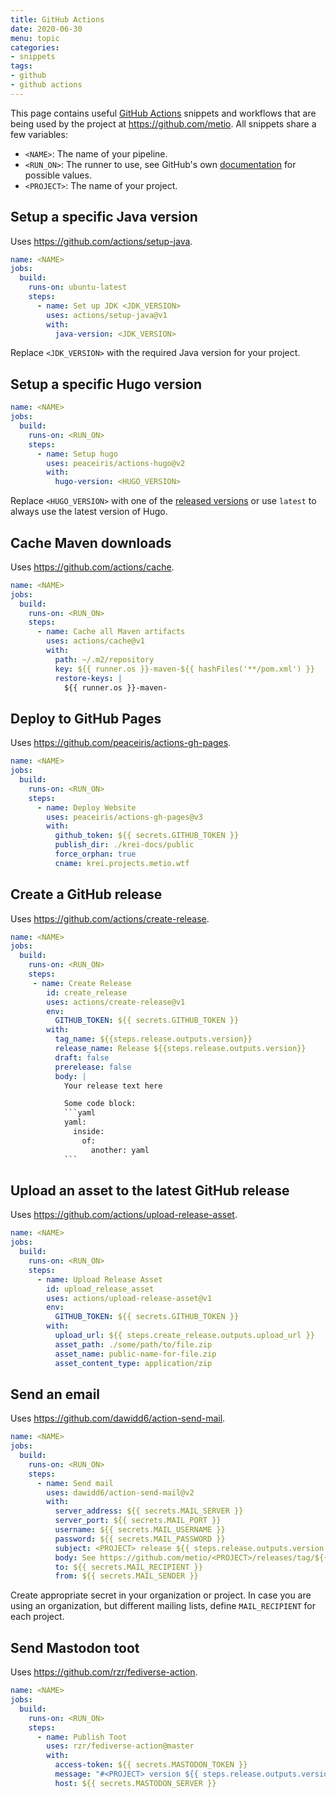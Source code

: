 ```yaml
---
title: GitHub Actions
date: 2020-06-30
menu: topic
categories:
- snippets
tags:
- github
- github actions
---
```


This page contains useful [GitHub Actions](https://github.com/features/actions) snippets and workflows that are being used by the project at https://github.com/metio. All snippets share a few variables:

- `<NAME>`: The name of your pipeline.
- `<RUN_ON>`: The runner to use, see GitHub's own [documentation](https://help.github.com/en/actions/reference/workflow-syntax-for-github-actions#jobsjob_idruns-on) for possible values.
- `<PROJECT>`: The name of your project.

## Setup a specific Java version

Uses https://github.com/actions/setup-java.

```yaml
name: <NAME>
jobs:
  build:
    runs-on: ubuntu-latest
    steps:
      - name: Set up JDK <JDK_VERSION>
        uses: actions/setup-java@v1
        with:
          java-version: <JDK_VERSION>
```

Replace `<JDK_VERSION>` with the required Java version for your project.

## Setup a specific Hugo version

```yaml
name: <NAME>
jobs:
  build:
    runs-on: <RUN_ON>
    steps:
      - name: Setup hugo
        uses: peaceiris/actions-hugo@v2
        with:
          hugo-version: <HUGO_VERSION>
```

Replace `<HUGO_VERSION>` with one of the [released versions](https://github.com/gohugoio/hugo/releases) or use `latest` to always use the latest version of Hugo.

## Cache Maven downloads

Uses https://github.com/actions/cache.

```yaml
name: <NAME>
jobs:
  build:
    runs-on: <RUN_ON>
    steps:
      - name: Cache all Maven artifacts
        uses: actions/cache@v1
        with:
          path: ~/.m2/repository
          key: ${{ runner.os }}-maven-${{ hashFiles('**/pom.xml') }}
          restore-keys: |
            ${{ runner.os }}-maven-
```

## Deploy to GitHub Pages

Uses https://github.com/peaceiris/actions-gh-pages.

```yaml
name: <NAME>
jobs:
  build:
    runs-on: <RUN_ON>
    steps:
      - name: Deploy Website
        uses: peaceiris/actions-gh-pages@v3
        with:
          github_token: ${{ secrets.GITHUB_TOKEN }}
          publish_dir: ./krei-docs/public
          force_orphan: true
          cname: krei.projects.metio.wtf
```

## Create a GitHub release

Uses https://github.com/actions/create-release.

```yaml
name: <NAME>
jobs:
  build:
    runs-on: <RUN_ON>
    steps:
     - name: Create Release
        id: create_release
        uses: actions/create-release@v1
        env:
          GITHUB_TOKEN: ${{ secrets.GITHUB_TOKEN }}
        with:
          tag_name: ${{steps.release.outputs.version}}
          release_name: Release ${{steps.release.outputs.version}}
          draft: false
          prerelease: false
          body: |
            Your release text here

            Some code block:
            ```yaml
            yaml:
              inside:
                of:
                  another: yaml
            ```
```

## Upload an asset to the latest GitHub release

Uses https://github.com/actions/upload-release-asset.

```yaml
name: <NAME>
jobs:
  build:
    runs-on: <RUN_ON>
    steps:
      - name: Upload Release Asset
        id: upload_release_asset
        uses: actions/upload-release-asset@v1
        env:
          GITHUB_TOKEN: ${{ secrets.GITHUB_TOKEN }}
        with:
          upload_url: ${{ steps.create_release.outputs.upload_url }}
          asset_path: ./some/path/to/file.zip
          asset_name: public-name-for-file.zip
          asset_content_type: application/zip
```

## Send an email

Uses https://github.com/dawidd6/action-send-mail.

```yaml
name: <NAME>
jobs:
  build:
    runs-on: <RUN_ON>
    steps:
      - name: Send mail
        uses: dawidd6/action-send-mail@v2
        with:
          server_address: ${{ secrets.MAIL_SERVER }}
          server_port: ${{ secrets.MAIL_PORT }}
          username: ${{ secrets.MAIL_USERNAME }}
          password: ${{ secrets.MAIL_PASSWORD }}
          subject: <PROJECT> release ${{ steps.release.outputs.version }}
          body: See https://github.com/metio/<PROJECT>/releases/tag/${{ steps.release.outputs.version }} for details.
          to: ${{ secrets.MAIL_RECIPIENT }}
          from: ${{ secrets.MAIL_SENDER }}
```

Create appropriate secret in your organization or project. In case you are using an organization, but different mailing lists, define `MAIL_RECIPIENT` for each project.

## Send Mastodon toot

Uses https://github.com/rzr/fediverse-action.

```yaml
name: <NAME>
jobs:
  build:
    runs-on: <RUN_ON>
    steps:
      - name: Publish Toot
        uses: rzr/fediverse-action@master
        with:
          access-token: ${{ secrets.MASTODON_TOKEN }}
          message: "#<PROJECT> version ${{ steps.release.outputs.version }} published! https://github.com/metio/<PROJECT>/releases/tag/${{ steps.release.outputs.version }} #metio"
          host: ${{ secrets.MASTODON_SERVER }}
```
